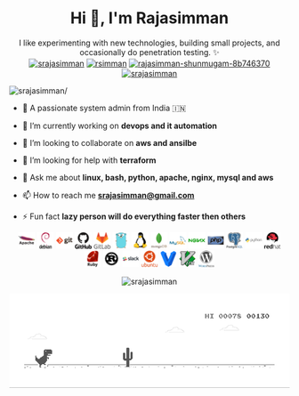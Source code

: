 <h1 align="center">Hi 👋, I'm Rajasimman</h1>

<p align="center">
	I like experimenting with new technologies, building small projects, and occasionally do penetration testing. ✨ <br>
	<a href=https://dev.to/srajasimman target="blank"><img align="center" src=https://cdn.jsdelivr.net/npm/simple-icons@3.0.1/icons/dev-dot-to.svg alt="srajasimman" height="20" width="20" /></a>
	<a href=https://twitter.com/rsimman target="blank"><img align="center" src=https://cdn.jsdelivr.net/npm/simple-icons@3.0.1/icons/twitter.svg alt="rsimman" height="20" width="20" /></a>
	<a href=https://linkedin.com/in/rajasimman-shunmugam-8b746370 target="blank"><img align="center" src=https://cdn.jsdelivr.net/npm/simple-icons@3.0.1/icons/linkedin.svg alt="rajasimman-shunmugam-8b746370" height="20" width="20" /></a>
	<a href=https://fb.com/srajasimman target="blank"><img align="center" src=https://cdn.jsdelivr.net/npm/simple-icons@3.0.1/icons/facebook.svg alt="srajasimman" height="20" width="20" /></a>
</p>
<p align="left"> <img src=https://komarev.com/ghpvc/?username=srajasimman alt=srajasimman/> </p>

- 📜 A passionate system admin from India 🇮🇳

- 🔭 I’m currently working on **devops and it automation**

- 👯 I’m looking to collaborate on **aws and ansilbe**

- 🤔 I’m looking for help with **terraform**

- 💬 Ask me about **linux, bash, python, apache, nginx, mysql and aws**

- 📫 How to reach me **srajasimman@gmail.com**

- ⚡ Fun fact **lazy person will do everything faster then others**

<p align="center">
	<img src=https://raw.githubusercontent.com/srajasimman/srajasimman/master/src/icons/apache/apache-original-wordmark.svg alt=apache width="30" height="30"/> 
	<img src=https://raw.githubusercontent.com/srajasimman/srajasimman/master/src/icons/debian/debian-original-wordmark.svg alt=debian width="30" height="30"/> 
	<img src=https://raw.githubusercontent.com/srajasimman/srajasimman/master/src/icons/git/git-original-wordmark.svg alt=git width="30" height="30"/> 
	<img src=https://raw.githubusercontent.com/srajasimman/srajasimman/master/src/icons/github/github-original-wordmark.svg alt=github width="30" height="30"/> 
	<img src=https://raw.githubusercontent.com/srajasimman/srajasimman/master/src/icons/gitlab/gitlab-original-wordmark.svg alt=gitlab width="30" height="30"/> 
	<img src=https://raw.githubusercontent.com/srajasimman/srajasimman/master/src/icons/go/go-original.svg alt=go width="30" height="30"/> 
	<img src=https://raw.githubusercontent.com/srajasimman/srajasimman/master/src/icons/linux/linux-original.svg alt=linux width="30" height="30"/> 
	<img src=https://raw.githubusercontent.com/srajasimman/srajasimman/master/src/icons/mongodb/mongodb-original-wordmark.svg alt=mongodb width="30" height="30"/> 
	<img src=https://raw.githubusercontent.com/srajasimman/srajasimman/master/src/icons/mysql/mysql-original-wordmark.svg alt=mysql width="30" height="30"/> 
	<img src=https://raw.githubusercontent.com/srajasimman/srajasimman/master/src/icons/nginx/nginx-original.svg alt=nginx width="30" height="30"/> 
	<img src=https://raw.githubusercontent.com/srajasimman/srajasimman/master/src/icons/php/php-original.svg alt=php width="30" height="30"/> 
	<img src=https://raw.githubusercontent.com/srajasimman/srajasimman/master/src/icons/postgresql/postgresql-original-wordmark.svg alt=postgresql width="30" height="30"/> 
	<img src=https://raw.githubusercontent.com/srajasimman/srajasimman/master/src/icons/python/python-original-wordmark.svg alt=python width="30" height="30"/> 
	<img src=https://raw.githubusercontent.com/srajasimman/srajasimman/master/src/icons/redhat/redhat-original-wordmark.svg alt=redhat width="30" height="30"/> 
	<img src=https://raw.githubusercontent.com/srajasimman/srajasimman/master/src/icons/ruby/ruby-original-wordmark.svg alt=ruby width="30" height="30"/> 
	<img src=https://raw.githubusercontent.com/srajasimman/srajasimman/master/src/icons/rust/rust-plain.svg alt=rust width="30" height="30"/> 
	<img src=https://raw.githubusercontent.com/srajasimman/srajasimman/master/src/icons/slack/slack-original-wordmark.svg alt=slack width="30" height="30"/> 
	<img src=https://raw.githubusercontent.com/srajasimman/srajasimman/master/src/icons/ubuntu/ubuntu-plain-wordmark.svg alt=ubuntu width="30" height="30"/> 
	<img src=https://raw.githubusercontent.com/srajasimman/srajasimman/master/src/icons/vagrant/vagrant-original.svg alt=vagrant width="30" height="30"/> 
	<img src=https://raw.githubusercontent.com/srajasimman/srajasimman/master/src/icons/vim/vim-original.svg alt=vim width="30" height="30"/> 
	<img src=https://raw.githubusercontent.com/srajasimman/srajasimman/master/src/icons/wordpress/wordpress-original.svg alt=wordpress width="30" height="30"/> 
</p>

<p align="center"> 
	<img src=https://github-readme-stats.vercel.app/api?username=srajasimman&show_icons=true alt=srajasimman /> 
</p>

![Dino](https://raw.githubusercontent.com/srajasimman/srajasimman/master/src/gif/dino.gif)
